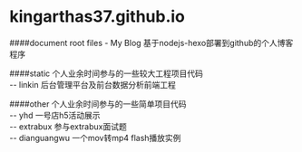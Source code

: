 # kingarthas37.github.io
####document root files - My Blog
基于nodejs-hexo部署到github的个人博客程序

####static
个人业余时间参与的一些较大工程项目代码  
-- linkin 后台管理平台及前台数据分析前端工程

####other
个人业余时间参与的一些简单项目代码  
-- yhd 一号店h5活动展示  
-- extrabux 参与extrabux面试题  
-- dianguangwu 一个mov转mp4 flash播放实例  
